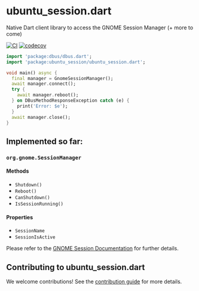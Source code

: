 # ubuntu_session.dart
Native Dart client library to access the GNOME Session Manager (+ more to come)

[![CI](https://github.com/canonical/ubuntu_session.dart/workflows/Tests/badge.svg)](https://github.com/canonical/ubuntu_session.dart/actions/workflows/tests.yaml)
[![codecov](https://codecov.io/gh/canonical/ubuntu_session.dart/branch/main/graph/badge.svg)](https://codecov.io/gh/canonical/ubuntu_session.dart)

```dart
import 'package:dbus/dbus.dart';
import 'package:ubuntu_session/ubuntu_session.dart';

void main() async {
  final manager = GnomeSessionManager();
  await manager.connect();
  try {
    await manager.reboot();
  } on DBusMethodResponseException catch (e) {
    print('Error: $e');
  }
  await manager.close();
}
```

## Implemented so far:
### `org.gnome.SessionManager`
#### Methods
- `Shutdown()`
- `Reboot()`
- `CanShutdown()`
- `IsSessionRunning()`
#### Properties
- `SessionName`
- `SessionIsActive`

Please refer to the [GNOME Session Documentation](https://lira.no-ip.org:8443/doc/gnome-session/dbus/gnome-session.html) for further details.

## Contributing to ubuntu_session.dart

We welcome contributions! See the [contribution guide](CONTRIBUTING.md) for more details.